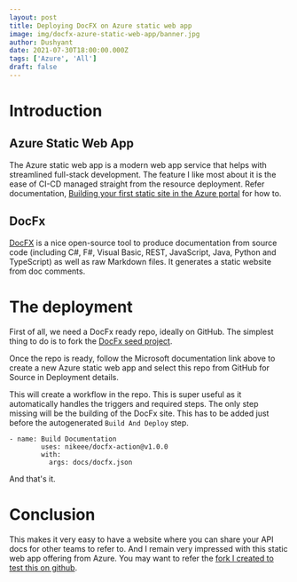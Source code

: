 ```yaml
---
layout: post
title: Deploying DocFX on Azure static web app
image: img/docfx-azure-static-web-app/banner.jpg
author: Dushyant
date: 2021-07-30T18:00:00.000Z
tags: ['Azure', 'All']
draft: false
---
```


# Introduction
## Azure Static Web App

The Azure static web app is a modern web app service that helps with streamlined full-stack development. The feature I like most about it is the ease of CI-CD managed straight from the resource deployment. Refer documentation, [Building your first static site in the Azure portal](https://docs.microsoft.com/en-us/azure/static-web-apps/get-started-portal) for how to.

## DocFx

[DocFX](https://dotnet.github.io/docfx/) is a nice open-source tool to produce documentation from source code (including C#, F#, Visual Basic, REST, JavaScript, Java, Python and TypeScript) as well as raw Markdown files. It generates a static website from doc comments.

# The deployment

First of all, we need a DocFx ready repo, ideally on GitHub. The simplest thing to do is to fork the [DocFx seed project](https://dotnet.github.io/docfx/tutorial/docfx_getting_started.html#5-a-seed-project-to-play-with-docfx).

Once the repo is ready, follow the Microsoft documentation link above to create a new Azure static web app and select this repo from GitHub for Source in Deployment details.

This will create a workflow in the repo. This is super useful as it automatically handles the triggers and required steps. The only step missing will be the building of the DocFx site. This has to be added just before the autogenerated `Build And Deploy` step.

```
- name: Build Documentation
        uses: nikeee/docfx-action@v1.0.0
        with:
          args: docs/docfx.json
```

And that's it.

# Conclusion

This makes it very easy to have a website where you can share your API docs for other teams to refer to. And I remain very impressed with this static web app offering from Azure.
You may want to refer the [fork I created to test this on github](https://github.com/realrubberduckdev/docfx-seed).